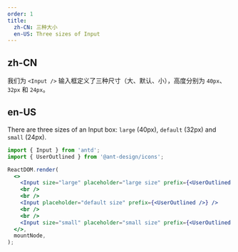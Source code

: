 ```yaml
---
order: 1
title:
  zh-CN: 三种大小
  en-US: Three sizes of Input
---
```


## zh-CN

我们为 `<Input />` 输入框定义了三种尺寸（大、默认、小），高度分别为 `40px`、`32px` 和 `24px`。

## en-US

There are three sizes of an Input box: `large` (40px), `default` (32px) and `small` (24px).

```jsx
import { Input } from 'antd';
import { UserOutlined } from '@ant-design/icons';

ReactDOM.render(
  <>
    <Input size="large" placeholder="large size" prefix={<UserOutlined />} />
    <br />
    <br />
    <Input placeholder="default size" prefix={<UserOutlined />} />
    <br />
    <br />
    <Input size="small" placeholder="small size" prefix={<UserOutlined />} />
  </>,
  mountNode,
);
```

